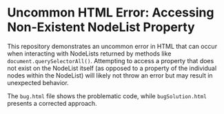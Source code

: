 # Uncommon HTML Error: Accessing Non-Existent NodeList Property

This repository demonstrates an uncommon error in HTML that can occur when interacting with NodeLists returned by methods like `document.querySelectorAll()`.  Attempting to access a property that does not exist on the NodeList itself (as opposed to a property of the individual nodes within the NodeList) will likely not throw an error but may result in unexpected behavior.

The `bug.html` file shows the problematic code, while `bugSolution.html` presents a corrected approach.